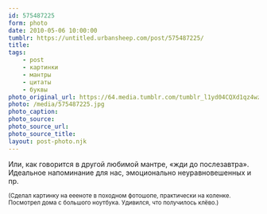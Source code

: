 ```yaml
---
id: 575487225
form: photo
date: 2010-05-06 10:00:00
tumblr: https://untitled.urbansheep.com/post/575487225/
title:
tags:
    - post
    - картинки
    - мантры
    - цитаты
    - буквы
photo_original_url: https://64.media.tumblr.com/tumblr_l1yd04CQXd1qz4wzio1_640.jpg
photo: /media/575487225.jpg
photo_caption: 
photo_source:
photo_source_url:
photo_source_title:
layout: post-photo.njk
---
```


<p>Или, как говорится в другой любимой мантре, «жди до послезавтра». Идеальное напоминание для нас, эмоционально неуравновешенных и пр.</p>

<p><small>(Сделал картинку на еееноте в походном фотошопе, практически на коленке. Посмотрел дома с большого ноутбука. Удивился, что получилось клёво.)</small></p>
